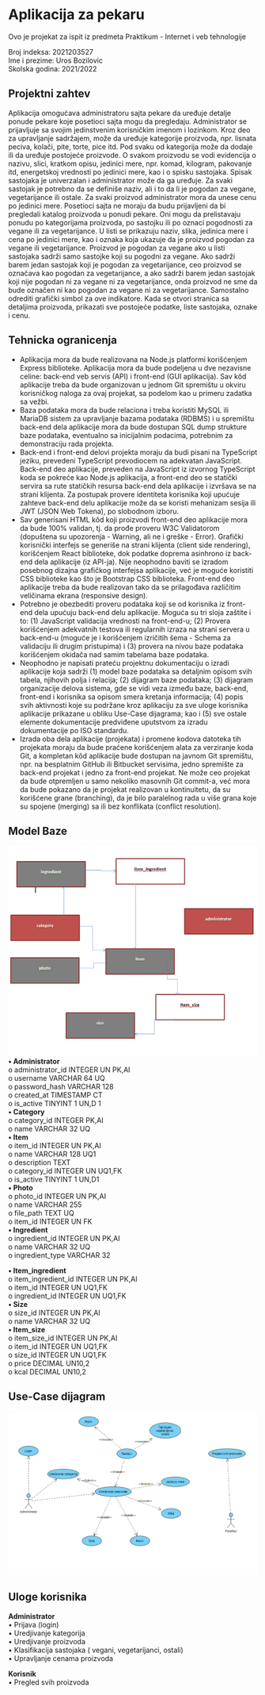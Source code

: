 # Aplikacija za pekaru

Ovo je projekat za ispit iz predmeta Praktikum - Internet i veb tehnologije

Broj indeksa: 2021203527 </br>
Ime i prezime: Uros Bozilovic</br>
Skolska godina: 2021/2022</br>

## Projektni zahtev

Aplikacija omogućava administratoru sajta pekare da uređuje detalje ponude pekare koje posetioci sajta mogu da pregledaju. Administrator se prijavljuje sa svojim jedinstvenim korisničkim imenom i lozinkom. Kroz deo za upravljanje sadržajem, može da uređuje kategorije proizvoda, npr. lisnata peciva, kolači, pite, torte, pice itd. Pod svaku od kategorija može da dodaje ili da uređuje postojeće proizvode. O svakom proizvodu se vodi evidencija o nazivu, slici, kratkom opisu, jedinici mere, npr. komad, kilogram, pakovanje itd, energetskoj vrednosti po jedinici mere, kao i o spisku sastojaka. Spisak sastojaka je univerzalan i administrator može da ga uređuje. Za svaki sastojak je potrebno da se definiše naziv, ali i to da li je pogodan za vegane, vegetarijance ili ostale. Za svaki proizvod administrator mora da unese cenu po jedinici mere. Posetioci sajta ne moraju da budu prijavljeni da bi pregledali katalog proizvoda u ponudi pekare. Oni mogu da prelistavaju ponudu po kategorijama proizvoda, po sastojku ili po oznaci pogodnosti za vegane ili za vegetarijance. U listi se prikazuju naziv, slika, jedinica mere i cena po jedinici mere, kao i oznaka koja ukazuje da je proizvod pogodan za vegane ili vegetarijance. Proizvod je pogodan za vegane ako u listi sastojaka sadrži samo sastojke koji su pogodni za vegane. Ako sadrži barem jedan sastojak koji je pogodan za vegetarijance, ceo proizvod se označava kao pogodan za vegetarijance, a ako sadrži barem jedan sastojak koji nije pogodan ni za vegane ni za vegetarijance, onda proizvod ne sme da bude označen ni kao pogodan za vegane ni za vegetarijance. Samostalno odrediti grafički simbol za ove indikatore. Kada se otvori stranica sa detaljima proizvoda, prikazati sve postojeće podatke, liste sastojaka, oznake i cenu.

## Tehnicka ogranicenja

- Aplikacija mora da bude realizovana na Node.js platformi korišćenjem Express biblioteke. Aplikacija mora da bude podeljena u dve nezavisne celine: back-end veb servis (API) i front-end (GUI aplikacija). Sav kôd aplikacije treba da bude organizovan u jednom Git spremištu u okviru korisničkog naloga za ovaj projekat, sa podelom kao u primeru zadatka sa vežbi.
- Baza podataka mora da bude relaciona i treba koristiti MySQL ili MariaDB sistem za upravljanje bazama podataka (RDBMS) i u spremištu back-end dela aplikacije mora da bude dostupan SQL dump strukture baze podataka, eventualno sa inicijalnim podacima, potrebnim za demonstraciju rada projekta.
- Back-end i front-end delovi projekta moraju da budi pisani na TypeScript jeziku, prevedeni TypeScript prevodiocem na adekvatan JavaScript. Back-end deo aplikacije, preveden na JavaScript iz izvornog TypeScript koda se pokreće kao Node.js aplikacija, a front-end deo se statički servira sa rute statičkih resursa back-end dela aplikacije i izvršava se na strani klijenta. Za postupak provere identiteta korisnika koji upućuje zahteve back-end delu aplikacije može da se koristi mehanizam sesija ili JWT (JSON Web Tokena), po slobodnom izboru.
- Sav generisani HTML kôd koji proizvodi front-end deo aplikacije mora da bude 100% validan, tj. da prođe proveru W3C Validatorom (dopuštena su upozorenja - Warning, ali ne i greške - Error). Grafički korisnički interfejs se generiše na strani klijenta (client side rendering), korišćenjem React biblioteke, dok podatke doprema asinhrono iz back-end dela aplikacije (iz API-ja). Nije neophodno baviti se izradom posebnog dizajna grafičkog interfejsa aplikacije, već je moguće koristiti CSS biblioteke kao što je Bootstrap CSS biblioteka. Front-end deo aplikacije treba da bude realizovan tako da se prilagođava različitim veličinama ekrana (responsive design).
- Potrebno je obezbediti proveru podataka koji se od korisnika iz front-end dela upućuju back-end delu aplikacije. Moguća su tri sloja zaštite i to: (1) JavaScript validacija vrednosti na front-end-u; (2) Provera korišćenjem adekvatnih testova ili regularnih izraza na strani servera u back-end-u (moguće je i korišćenjem izričitih šema - Schema za validaciju ili drugim pristupima) i (3) provera na nivou baze podataka korišćenjem okidača nad samim tabelama baze podataka.
- Neophodno je napisati prateću projektnu dokumentaciju o izradi aplikacije koja sadrži (1) model baze podataka sa detaljnim opisom svih tabela, njihovih polja i relacija; (2) dijagram baze podataka; (3) dijagram organizacije delova sistema, gde se vidi veza između baze, back-end, front-end i korisnika sa opisom smera kretanja informacija; (4) popis svih aktivnosti koje su podržane kroz aplikaciju za sve uloge korisnika aplikacije prikazane u obliku Use-Case dijagrama; kao i (5) sve ostale elemente dokumentacije predviđene uputstvom za izradu dokumentacije po ISO standardu.
- Izrada oba dela aplikacije (projekata) i promene kodova datoteka tih projekata moraju da bude praćene korišćenjem alata za verziranje koda Git, a kompletan kôd aplikacije bude dostupan na javnom Git spremištu, npr. na besplatnim GitHub ili Bitbucket servisima, jedno spremište za back-end projekat i jedno za front-end projekat. Ne može ceo projekat da bude otpremljen u samo nekoliko masovnih Git commit-a, već mora da bude pokazano da je projekat realizovan u kontinuitetu, da su korišćene grane (branching), da je bilo paralelnog rada u više grana koje su spojene (merging) sa ili bez konflikata (conflict resolution).

## Model Baze
![model baze](/02-resources/modelBaze.PNG)
**• 	Administrator** <br/>
o	administrator_id	INTEGER	UN	PK,AI<br/>
o	username		VARCHAR	64	UQ<br/>
o	password_hash		VARCHAR	128<br/>
o	created_at		TIMESTAMP		CT<br/>
o	is_active		TINYINT		1	UN,D 1<br/>
**•	Category**<br/>
o	category_id		INTEGER		PK,AI<br/>
o	name			VARCHAR	32	UQ<br/>
**•	Item**<br/>
o	item_id			INTEGER	UN	PK,AI<br/>
o	name			VARCHAR	128	UQ1<br/>
o	description		TEXT<br/>
o	category_id		INTEGER	UN	UQ1,FK<br/>
o	is_active		TINYINT		1	UN,D1<br/>
**•	Photo**<br/>
o	photo_id		INTEGER	UN	PK,AI<br/>
o	name			VARCHAR	255<br/>
o	file_path		TEXT		UQ<br/>
o	item_id			INTEGER	UN	FK<br/>
**•	Ingredient**<br/>
o	ingredient_id		INTEGER	UN	PK,AI<br/>
o	name			VARCHAR	32	UQ<br/>
o	ingredient_type		VARCHAR	32<br/>

**•	Item_ingredient**<br/>
o	item_ingredient_id	INTEGER	UN	PK,AI<br/>
o	item_id			INTEGER	UN	UQ1,FK<br/>
o	ingredient_id		INTEGER	UN	UQ1,FK<br/>
**•	Size**<br/>
o	size_id			INTEGER 	UN	PK,AI<br/>
o	name			VARCHAR	32	UQ<br/>
**•	Item_size**<br/>
o	item_size_id		INTEGER	UN	PK,AI<br/>
o	item_id			INTEGER	UN	UQ1,FK<br/>
o	size_id			INTEGER	UN	UQ1,FK<br/>
o	price			DECIMAL	UN10,2	<br/>
o	kcal			DECIMAL	UN10,2<br/>


## Use-Case dijagram
![use case](/02-resources/UseCasePekara.PNG)
## Uloge korisnika

**Administrator**<br/>
•	Prijava (login) <br/>
•	Uredjivanje kategorija <br/>
•	Uredjivanje proizvoda<br/>
•	Klasifikacija sastojaka ( vegani, vegetarijanci, ostali)<br/>
•	Upravljanje cenama proizvoda<br/>


**Korisnik**<br/>
•	Pregled svih proizvoda<br/>

